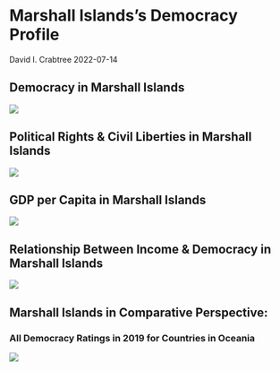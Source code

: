 Marshall Islands’s Democracy Profile
================
David I. Crabtree
2022-07-14

## Democracy in Marshall Islands

![](C:\Users\David\Desktop\PROGRA~1\FILESA~1\CFSS\hw06\reports\MARSHA~1/figure-gfm/Demscore-1.png)<!-- -->

## Political Rights & Civil Liberties in Marshall Islands

![](C:\Users\David\Desktop\PROGRA~1\FILESA~1\CFSS\hw06\reports\MARSHA~1/figure-gfm/Political%20Rights%20&%20Civil%20Libs-1.png)<!-- -->

## GDP per Capita in Marshall Islands

![](C:\Users\David\Desktop\PROGRA~1\FILESA~1\CFSS\hw06\reports\MARSHA~1/figure-gfm/GDP%20per%20Capita-1.png)<!-- -->

## Relationship Between Income & Democracy in Marshall Islands

![](C:\Users\David\Desktop\PROGRA~1\FILESA~1\CFSS\hw06\reports\MARSHA~1/figure-gfm/Income%20&%20Dem-1.png)<!-- -->

## Marshall Islands in Comparative Perspective:

### All Democracy Ratings in 2019 for Countries in Oceania

![](C:\Users\David\Desktop\PROGRA~1\FILESA~1\CFSS\hw06\reports\MARSHA~1/figure-gfm/Democracy%20in%20Comparative%20Perspective-1.png)<!-- -->
